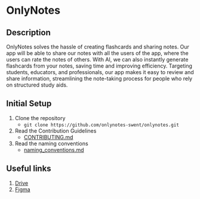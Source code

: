 # OnlyNotes

## Description
OnlyNotes solves the hassle of creating flashcards and sharing notes. Our app will be able to share our notes with all the users of the app, where the users can rate the notes of others. 
With AI, we can also instantly generate flashcards from your notes, saving time and improving efficiency. Targeting students, educators, and professionals, our app makes it easy to review 
and share information, streamlining the note-taking process for people who rely on structured study aids.

## Initial Setup
1. Clone the repository
   - `git clone https://github.com/onlynotes-swent/onlynotes.git`
2. Read the Contribution Guidelines
   - [CONTRIBUTING.md](CONTRIBUTING.md)
3. Read the naming conventions
   - [naming_conventions.md](docs/naming_conventions.md)

## Useful links
1. [Drive](https://drive.google.com/drive/folders/1Z_0MuY4JhpFN-IeMG6ytGRAj3sbTMDrl?usp=drive_link)
2. [Figma](https://www.figma.com/team_invite/redeem/zzuXNbK4v93PP69SyUwr8n)